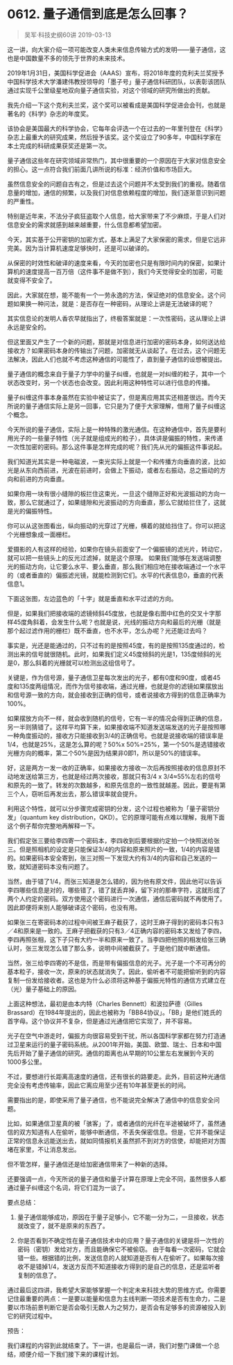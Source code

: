 # 0612. 量子通信到底是怎么回事？
> 吴军·科技史纲60讲
2019-03-13

这一讲，向大家介绍一项可能改变人类未来信息传输方式的发明——量子通信，这也是中国数量不多的领先于世界的未来技术。

2019年1月31日，美国科学促进会（AAAS）宣布，将2018年度的克利夫兰奖授予中国科学技术大学潘建伟教授领导的「墨子号」量子通信科研团队，以表彰该团队通过实现千公里级星地双向量子通信实验，对这个领域的研究所做出的贡献。

我先介绍一下这个克利夫兰奖，这个奖可以被看成是美国科学促进会会刊，也就是著名的《科学》杂志的年度奖。

该协会是美国最大的科学协会，它每年会评选一个在过去的一年里刊登在《科学》杂志上最重大的研究成果，然后授予该奖。这个奖设立了90多年，中国科学家在本土完成的科研成果获奖还是第一次。

量子通信这些年在研究领域非常热门，其中很重要的一个原因在于大家对信息安全的担心。这一点符合我们前面几讲所说的标准：经济价值和市场巨大。

虽然信息安全的问题自古有之，但是过去这个问题并不太受到我们的重视。随着信息量的增加，通信的频繁，以及我们对信息依赖程度的增加，我们逐渐意识到问题的严重性。

特别是近年来，不法分子疯狂盗取个人信息，给大家带来了不少麻烦，于是人们对信息安全的需求就感到越来越重要，什么信息都希望加密。

今天，其实基于公开密钥的加密方式，基本上满足了大家保密的需求，但是它远非完美。因为当计算机速度足够快时，还是可以破译的。

从保密的时效性和破译的速度来看，今天的加密也只是有限时间内的保密，如果计算机的速度提高一百万倍（这件事不是做不到），我们今天觉得安全的加密，可能就变得不安全了。

因此，大家就在想，能不能有一个一劳永逸的方法，保证绝对的信息安全。这个问题如果换一种问法，就是：是否存在一种密码，从理论上讲是无法破译的呢？

其实信息论的发明人香农早就指出了，终极答案就是：一次性密码，这从理论上讲永远是安全的。

但这里面又产生了一个新的问题，那就是对信息进行加密的密码本身，如何送达给接收方？如果密码本身的传输出了问题，加密就无从谈起了。在过去，这个问题无法解决，因此人们也就不考虑这种通信的可能性了，直到量子通信的设想被提出。

量子通信的概念来自于量子力学中的量子纠缠，也就是一对纠缠的粒子，其中一个状态改变时，另一个状态也会改变。因此利用这种特性可以进行信息的传播。

量子纠缠这件事本身虽然在实验中被证实了，但是离应用其实还相差很远。而今天所说的量子通信实际上是另一回事，它只是为了便于大家理解，借用了量子纠缠这个概念。

今天所说的量子通信，实际上是一种特殊的激光通信。在这种通信中，首先是要利用光子的一些量子特性（光子就是组成光的粒子），具体讲是偏振的特性，来传递一次性加密的密码。那么这件事是怎样完成的呢？我们先从光的偏振这件事说起。

我们知道光其实是一种电磁波，一束光实际上就是一个和传播方向垂直的波，比如光是从东向西前进，光波在前进时，会做上下振动，或者左右振动，总之振动的方向和前进的方向垂直。

如果你用一块有很小缝隙的板拦住这束光，一旦这个缝隙正好和光波振动的方向一致，那么它就通过了，如果缝隙和光波振动的方向垂直，那么它就给拦住了，这就是光的偏振特性。

你可以从这张图看出，纵向振动的光穿过了光栅，横着的就给挡住了。你可以把这个光栅想象成一面栅栏。

爱摄影的人有这样的经验，如果你在镜头前面安了一个偏振镜的滤光片，转动它，就可以把一些镜头上的反光过滤掉，就是这个原理。
如果我们能够在发送端调整光的振动方向，让它要么水平、要么垂直，那么我们相应地在接收端通过一个水平的（或者垂直的）偏振滤光镜，就能检测到它们。水平的代表信息0，垂直的代表信息1。

下面这张图，左边蓝色的「十字」就是垂直和水平过滤的方向。

但是，如果我们把接收端的滤镜倾斜45度放，也就是像右图中红色的交叉十字那样45度角斜着，会发生什么呢？也就是说，光线的振动方向和最后的光栅（就是那个起过滤作用的栅栏）既不垂直，也不水平，怎么办呢？光还能过去吗？

事实是，光还是能通过的，只不过有的是按照45度，有的是按照135度通过的，检测出来的信号就很随机。此时，如果我们定义45度倾斜的光是1，135度倾斜的光是0，那么斜着的光栅就可以检测出这组信号了。

关键是，作为信号源，量子通信卫星每次发出的光子，都有0度和90度，或者45度和135度两组情况，而作为信号接收端，通过光栅，也就是你的滤镜如果摆放出和信号源一致的方向，就会接收到正确的信号，或者说接收方得到的信息正确率为100%。

如果摆放方向不一样，就会收到随机的信号，它有一半的情况会得到正确的信息，另一半则猜错了。这样平均算下来，如果接收端不知道发送端发送的光子是按照哪一种角度振动的，接收方只能接收到3/4的正确信号。也就是说接收端的错误率是1/4，也就是25%，这是怎么算的呢？50%x 50%=25%，第一个50%是选错接收光栅方向的概率，第二个50%是因为结果非0即1，所以是50%的错误率。

好，这是两方一发一收的正确率，如果接收方接收一次后再按照接收的信息原封不动地发送给第三方，也就是经过两次接收，那就只有3/4 x 3/4≈55%左右的信号和原先的一致了。转发的次数越多，和原先信息的一致性就越差。因此，要是有第三个人，窃听后再发出去，那么错误率就会提升。

利用这个特性，就可以分步骤完成密钥的分发，这个过程也被称为「量子密钥分发」（quantum key distribution，QKD）。它的原理可能有点难以理解，我用下面这个例子帮你完整地再解释一下。

我们假定张三要给李四寄一个密码本，李四收到后要根据约定拍一个快照送给张三。但是照相机的设定是只能保证3/4的内容和原来照片的一致，1/4的内容是错的。如果密码本安全寄到，张三对照一下发现大约有3/4的内容和自己发送的一致，就知道密码本没有问题了。

当然，由于错了1/4，而张三知道是怎么错的，因为他有原文件，因此他可以告诉李四哪些信息是对的，哪些错了，错了就丢弃掉，留下对的那串字符，这就形成了两个人约定的密码。双方使用这个密码进行一次通信，通信后密码就不再使用了。因此即便将来别人能够破译这个密码，也没有用。

如果张三在寄密码本的过程中间被王麻子截获了，这时王麻子得到的密码本只有3／4和原来是一致的。王麻子把截获的只有3／4正确内容的密码本又发给了李四，李四再照张相，这下子只有大约一半和原来一致了。当李四把他照的相发给张三确认时，张三发现怎么错了那么多，说明中间被截获了。于是他们就中断通信。

当然，张三给李四寄的不是信，而是带有偏振信息的光子。光子是一个不可再分的基本粒子，接收一次，原来的状态就消失了。因此，偷听者不可能把偷听到的内容复制一份发给接收者。这也是为什么必须将这种基于偏振光特性的通信方式建立在（光）量子基础上的原因。

上面这种想法，最初是由本内特（Charles Bennett）和波拉萨德（Gilles Brassard）在1984年提出的，因此也被称为「BB84协议」。「BB」是他们姓氏的首字母。这个协议并不复杂，但是通过光通信把它实现了，并不容易。

光子在空气中游走时，偏振方向很容易受到干扰，所以各国科学家都在努力打造通过卫星来运行的量子密码系统。从2001年开始，美国、欧盟、瑞士、日本和中国先后开始了量子通信的研究。通信的距离也从早期的10公里左右发展到今天的1000多公里。

不过，要想进行长距离高速度的通信，还有很长的路要走。此外，目前这种光通信完全没有考虑传输率，因此它离应用至少还有10年甚至更长的时间。

需要指出的是，即使采用了量子通信，也不能说完全解决了通信中的信息安全问题。

比如，如果通信卫星真的被「骇客」了，或者通信的光纤在半途被破坏了，虽然通信的双方知道有人在偷听，能够中断通信，不丢失保密信息。但是，它并不能保证正常的信息永远能送出去，就如同情报机关虽然抓不到对方的信使，却能把对方围堵在家里，不让消息发出。

但不管怎样，量子通信还是给加密通信带来了一种新的选择。

还要强调一点，今天所说的量子通信和量子计算在原理上完全不同，虽然很多人都通过量子纠缠这个名词，将它们混为一谈了。

要点总结：

1. 量子通信能够成功，原因在于量子足够小，它不能一分为二，一旦接收，状态就改变了，就不是原来的东西了。

2. 你是否看到不确定性在量子通信技术中的应用？量子通信的关键是将一次性的密码（密钥）发给对方，而且能确保它不被偷窃。
由于每看一次密码，它就会错一些。根据错的比例，发送信息的人就知道是否有人在偷听了。如果每次接收不是错掉1/4，发送方反而不知道接收方得到的是自己的信息，还是监听者复制的信息了。

通过最后这四讲，我希望大家能够掌握一个判定未来科技大势的思维方式。你需要记住最重要的两点：一是要以能量和信息为主线判断一项技术是否有生命力，二是要以市场前景判断它是否会吸引无数人为之努力，是否会有足够多的资源被投入到它的研究过程中。

预告：

我们课程的内容到此就结束了。下一讲，也是最后一讲，我们对整门课做一个总结，顺便介绍一下我们接下来的课程计划。